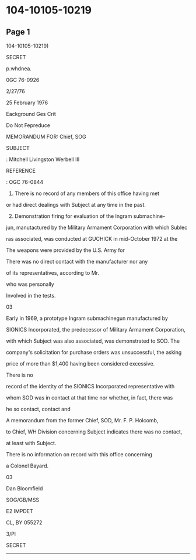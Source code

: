 # 104-10105-10219

## Page 1

104-10105-10219)

SECRET

p.whdnea.

0GC 76-0926

2/27/76

25 February 1976

Eackground Ges Crit

Do Not Fepreduce

MEMORANDUM FOR: Chief, SOG

SUBJECT

: Mitchell Livingston Werbell III

REFERENCE

: OGC 76-0844

1. There is no record of any members of this office having met

or had direct dealings with Subject at any time in the past.

2. Demonstration firing for evaluation of the Ingram submachine-

jun, manutactured by the Military Armament Corporation with which Sublec

ras associated, was conducted at GUCHICK in mid-October 1972 at the

The weapons were provided by the U.S. Army for

There was no direct contact with the manufacturer nor any

of its representatives, according to Mr.

who was personally

Involved in the tests.

03

Early in 1969, a prototype Ingram submachinegun manufactured by

SIONICS Incorporated, the predecessor of Military Armament Corporation,

with which Subject was also associated, was demonstrated to SOD. The

company's solicitation for purchase orders was unsuccessful, the asking

price of more than $1,400 having been considered excessive.

There is no

record of the identity of the SIONICS Incorporated representative with

whom SOD was in contact at that time nor whether, in fact, there was

he so contact, contact and

A memorandum from the former Chief, SOD, Mr. F. P. Holcomb,

to Chief, WH Division concerning Subject indicates there was no contact,

at least with Subject.

There is no information on record with this office concerning

a Colonel Bayard.

03

Dan Bloomfield

SOG/GB/MSS

E2 IMPDET

CL, BY 055272

3/Pl

SECRET

---

